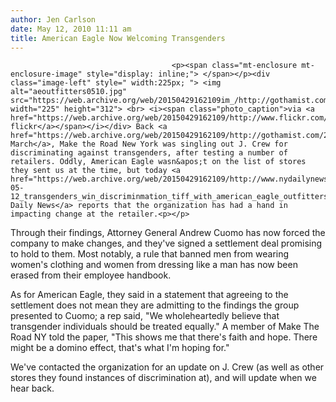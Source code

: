 ```yaml
---
author: Jen Carlson
date: May 12, 2010 11:11 am
title: American Eagle Now Welcoming Transgenders
---
```


	
										<p><span class="mt-enclosure mt-enclosure-image" style="display: inline;"> </span></p><div class="image-left" style=" width:225px; "> <img alt="aeoutfitters0510.jpg" src="https://web.archive.org/web/20150429162109im_/http://gothamist.com/attachments/arts_jen/aeoutfitters0510.jpg" width="225" height="312"> <br> <i><span class="photo_caption">via <a href="https://web.archive.org/web/20150429162109/http://www.flickr.com/photos/klingon65/4363153151/">klingon65&apos;s flickr</a></span></i></div> Back <a href="https://web.archive.org/web/20150429162109/http://gothamist.com/2010/03/14/transgender_need_not_apply_at_jcrew.php">in March</a>, Make the Road New York was singling out J. Crew for discriminating against transgenders, after testing a number of retailers. Oddly, American Eagle wasn&apos;t on the list of stores they sent us at the time, but today <a href="https://web.archive.org/web/20150429162109/http://www.nydailynews.com/money/2010/05/12/2010-05-12_transgenders_win_discriminmation_tiff_with_american_eagle_outfitters_.html">the Daily News</a> reports that the organization has had a hand in impacting change at the retailer.<p></p>

<p>Through their findings, Attorney General Andrew Cuomo has now forced the company to make changes, and they&apos;ve signed a settlement deal promising to hold to them. Most notably, a rule that banned men from wearing women&apos;s clothing and women from dressing like a man has now been erased from their employee handbook. </p>

<p>As for American Eagle, they said in a statement that agreeing to the settlement does not mean they are admitting to the findings the group presented to Cuomo; a rep said, &quot;We wholeheartedly believe that transgender individuals should be treated equally.&quot; A member of Make The Road NY told the paper, &quot;This shows me that there&apos;s faith and hope. There might be a domino effect, that&apos;s what I&apos;m hoping for.&quot; </p>

<p>We&apos;ve contacted the organization for an update on J. Crew (as well as other stores they found instances of discrimination at), and will update when we hear back.</p>					
										
									
				